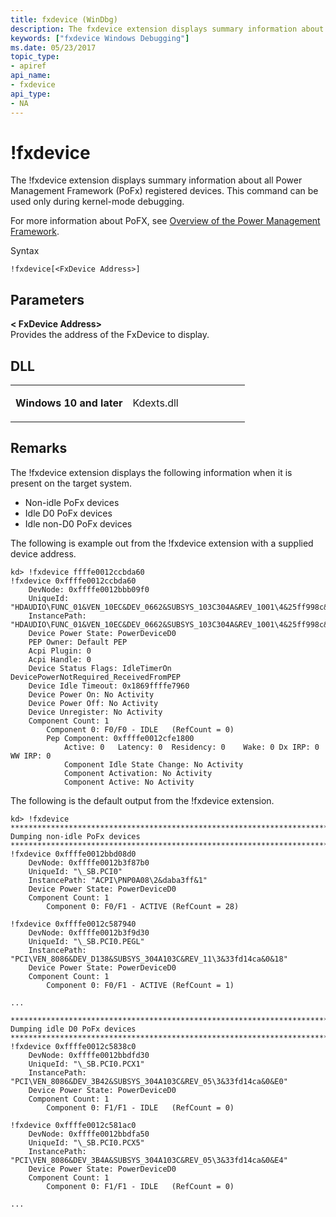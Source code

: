 ```yaml
---
title: fxdevice (WinDbg)
description: The fxdevice extension displays summary information about all Power Management Framework (PoFx) registered devices. This command can be used only during kernel-mode debugging.
keywords: ["fxdevice Windows Debugging"]
ms.date: 05/23/2017
topic_type:
- apiref
api_name:
- fxdevice
api_type:
- NA
---
```


# !fxdevice


The !fxdevice extension displays summary information about all Power Management Framework (PoFx) registered devices. This command can be used only during kernel-mode debugging.

For more information about PoFX, see [Overview of the Power Management Framework](../kernel/overview-of-the-power-management-framework.md).

Syntax

```dbgcmd
!fxdevice[<FxDevice Address>]
```

## <span id="ddk__thread_dbg"></span><span id="DDK__THREAD_DBG"></span>Parameters


<span id="___________FxDevice__Address_______"></span><span id="___________fxdevice__address_______"></span><span id="___________FXDEVICE__ADDRESS_______"></span> **&lt; FxDevice Address&gt;**   
Provides the address of the FxDevice to display.

## <span id="DLL"></span><span id="dll"></span>DLL


<table>
<colgroup>
<col width="50%" />
<col width="50%" />
</colgroup>
<tbody>
<tr class="odd">
<td align="left"><p><strong>Windows 10 and later</strong></p></td>
<td align="left"><p>Kdexts.dll</p></td>
</tr>
</tbody>
</table>

 

## Remarks

The !fxdevice extension displays the following information when it is present on the target system.

-   Non-idle PoFx devices
-   Idle D0 PoFx devices
-   Idle non-D0 PoFx devices

The following is example out from the !fxdevice extension with a supplied device address.

```dbgcmd
kd> !fxdevice ffffe0012ccbda60
!fxdevice 0xffffe0012ccbda60
    DevNode: 0xffffe0012bbb09f0
    UniqueId: "HDAUDIO\FUNC_01&VEN_10EC&DEV_0662&SUBSYS_103C304A&REV_1001\4&25ff998c&0&0001"
    InstancePath: "HDAUDIO\FUNC_01&VEN_10EC&DEV_0662&SUBSYS_103C304A&REV_1001\4&25ff998c&0&0001"
    Device Power State: PowerDeviceD0
    PEP Owner: Default PEP
    Acpi Plugin: 0
    Acpi Handle: 0
    Device Status Flags: IdleTimerOn DevicePowerNotRequired_ReceivedFromPEP 
    Device Idle Timeout: 0x1869ffffe7960
    Device Power On: No Activity
    Device Power Off: No Activity
    Device Unregister: No Activity
    Component Count: 1
        Component 0: F0/F0 - IDLE   (RefCount = 0)
        Pep Component: 0xffffe0012cfe1800
            Active: 0   Latency: 0  Residency: 0    Wake: 0 Dx IRP: 0   WW IRP: 0
            Component Idle State Change: No Activity
            Component Activation: No Activity
            Component Active: No Activity
```

The following is the default output from the !fxdevice extension.

```dbgcmd
kd> !fxdevice 
********************************************************************************
Dumping non-idle PoFx devices
********************************************************************************
!fxdevice 0xffffe0012bbd08d0
    DevNode: 0xffffe0012b3f87b0
    UniqueId: "\_SB.PCI0"
    InstancePath: "ACPI\PNP0A08\2&daba3ff&1"
    Device Power State: PowerDeviceD0
    Component Count: 1
        Component 0: F0/F1 - ACTIVE (RefCount = 28)

!fxdevice 0xffffe0012c587940
    DevNode: 0xffffe0012b3f9d30
    UniqueId: "\_SB.PCI0.PEGL"
    InstancePath: "PCI\VEN_8086&DEV_D138&SUBSYS_304A103C&REV_11\3&33fd14ca&0&18"
    Device Power State: PowerDeviceD0
    Component Count: 1
        Component 0: F0/F1 - ACTIVE (RefCount = 1)

...

********************************************************************************
Dumping idle D0 PoFx devices
********************************************************************************
!fxdevice 0xffffe0012c5838c0
    DevNode: 0xffffe0012bbdfd30
    UniqueId: "\_SB.PCI0.PCX1"
    InstancePath: "PCI\VEN_8086&DEV_3B42&SUBSYS_304A103C&REV_05\3&33fd14ca&0&E0"
    Device Power State: PowerDeviceD0
    Component Count: 1
        Component 0: F1/F1 - IDLE   (RefCount = 0)

!fxdevice 0xffffe0012c581ac0
    DevNode: 0xffffe0012bbdfa50
    UniqueId: "\_SB.PCI0.PCX5"
    InstancePath: "PCI\VEN_8086&DEV_3B4A&SUBSYS_304A103C&REV_05\3&33fd14ca&0&E4"
    Device Power State: PowerDeviceD0
    Component Count: 1
        Component 0: F1/F1 - IDLE   (RefCount = 0)

...
```

 

